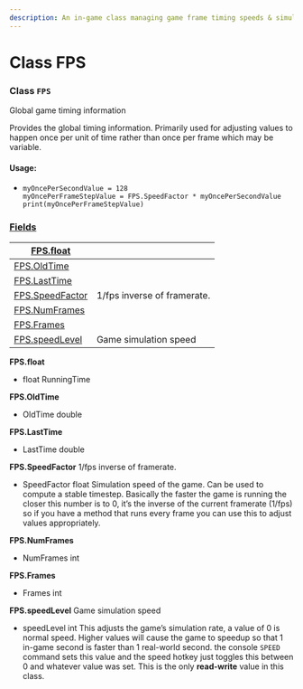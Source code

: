 ```yaml
---
description: An in-game class managing game frame timing speeds & simulation rate.
---
```


# Class FPS

### Class `FPS`

Global game timing information

Provides the global timing information. Primarily used for adjusting values to happen once per unit of time rather than once per frame which may be variable.

#### Usage:

* ```
  myOncePerSecondValue = 128
  myOncePerFrameStepValue = FPS.SpeedFactor * myOncePerSecondValue
  print(myOncePerFrameStepValue)
  ```

### [Fields](broken-reference)

| [FPS.float](broken-reference)       |                             |
| ----------------------------------- | --------------------------- |
| [FPS.OldTime](broken-reference)     |                             |
| [FPS.LastTime](broken-reference)    |                             |
| [FPS.SpeedFactor](broken-reference) | 1/fps inverse of framerate. |
| [FPS.NumFrames](broken-reference)   |                             |
| [FPS.Frames](broken-reference)      |                             |
| [FPS.speedLevel](broken-reference)  | Game simulation speed       |

**FPS.float**

* float RunningTime

**FPS.OldTime**

* OldTime double

**FPS.LastTime**

* LastTime double

**FPS.SpeedFactor** 1/fps inverse of framerate.

* SpeedFactor float Simulation speed of the game. Can be used to compute a stable timestep. Basically the faster the game is running the closer this number is to 0, it’s the inverse of the current framerate (1/fps) so if you have a method that runs every frame you can use this to adjust values appropriately.

**FPS.NumFrames**

* NumFrames int

**FPS.Frames**

* Frames int

**FPS.speedLevel** Game simulation speed

* speedLevel int This adjusts the game’s simulation rate, a value of 0 is normal speed. Higher values will cause the game to speedup so that 1 in-game second is faster than 1 real-world second. the console `SPEED` command sets this value and the speed hotkey just toggles this between 0 and whatever value was set. This is the only **read-write** value in this class.
